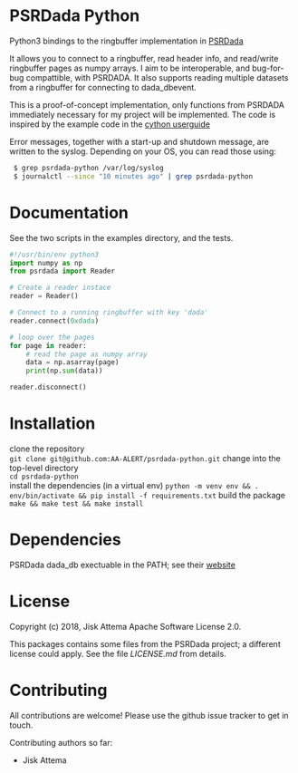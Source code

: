 # PSRDada Python
Python3 bindings to the ringbuffer implementation in [PSRDada](http://psrdada.sourceforge.net/)

It allows you to connect to a ringbuffer, read header info, and read/write ringbuffer pages as numpy arrays.
I aim to be interoperable, and bug-for-bug compattible, with PSRDADA.
It also supports reading multiple datasets from a ringbuffer for connecting to dada\_dbevent.

This is a proof-of-concept implementation, only functions from PSRDADA immediately necessary for my project will be implemented.
The code is inspired by the example code in the [cython userguide](http://cython.readthedocs.io/en/latest/src/userguide/buffer.html)

Error messages, together with a start-up and shutdown message, are written to the syslog.
Depending on your OS, you can read those using:

```bash
 $ grep psrdada-python /var/log/syslog
 $ journalctl --since "10 minutes ago" | grep psrdada-python
```

# Documentation
See the two scripts in the examples directory, and the tests.

```python
#!/usr/bin/env python3
import numpy as np
from psrdada import Reader

# Create a reader instace
reader = Reader()

# Connect to a running ringbuffer with key 'dada'
reader.connect(0xdada)

# loop over the pages
for page in reader:
    # read the page as numpy array
    data = np.asarray(page)
    print(np.sum(data))

reader.disconnect()
```

# Installation
clone the repository  
    `git clone git@github.com:AA-ALERT/psrdada-python.git`
change into the top-level directory  
    `cd psrdada-python`  
install the dependencies (in a virtual env)
    `python -m venv env && . env/bin/activate && pip install -f requirements.txt`
build the package
    `make && make test && make install`

# Dependencies

PSRDada dada\_db exectuable in the PATH; see their [website](https://sourceforge.net)

# License
Copyright (c) 2018, Jisk Attema
Apache Software License 2.0.

This packages contains some files from the PSRDada project; a different license could apply.
See the file *LICENSE.md* from details.

# Contributing

All contributions are welcome!
Please use the github issue tracker to get in touch.

Contributing authors so far:
* Jisk Attema
